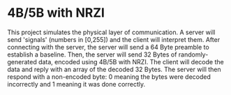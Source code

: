 # 4B/5B with NRZI
This project simulates the physical layer of communication. A server will send 'signals' (numbers in [0,255]) and the client will interpret them. After connecting with the server, the server will send a 64 Byte preamble to establish a baseline. Then, the server will send 32 Bytes of randomly-generated data, encoded using 4B/5B with NRZI. The client will decode the data and reply with an array of the decoded 32 Bytes. The server will then respond with a non-encoded byte: 0 meaning the bytes were decoded incorrectly and 1 meaning it was done correctly.
